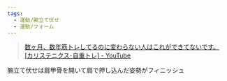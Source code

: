 ```yaml
---
tags:
  - 運動/腕立て伏せ
  - 運動/フォーム
---
```

>[数ヶ月、数年筋トレしてるのに変わらない人はこれができてないです。[カリステニクス･自重トレ] - YouTube](https://www.youtube.com/watch?v=X6iPSzub48E)

腕立て伏せは肩甲骨を開いて肩で押し込んだ姿勢がフィニッシュ

